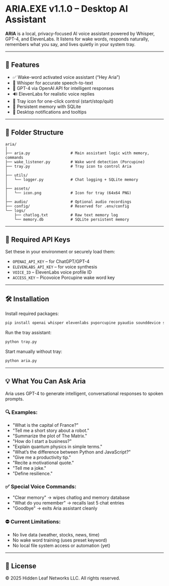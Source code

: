 # ARIA.EXE v1.1.0 – Desktop AI Assistant

**ARIA** is a local, privacy-focused AI voice assistant powered by Whisper, GPT-4, and ElevenLabs. It listens for wake words, responds naturally, remembers what you say, and lives quietly in your system tray.

---

## 🚀 Features

- ✅ Wake-word activated voice assistant (“Hey Aria”)
- 🎤 Whisper for accurate speech-to-text
- 🧠 GPT-4 via OpenAI API for intelligent responses
- 🔊 ElevenLabs for realistic voice replies
- 📌 Tray icon for one-click control (start/stop/quit)
- 💾 Persistent memory with SQLite
- 🔔 Desktop notifications and tooltips

---

## 📂 Folder Structure

```
aria/
│
├── aria.py                  # Main assistant logic with memory, commands
├── wake_listener.py         # Wake word detection (Porcupine)
├── tray.py                  # Tray icon to control Aria
│
├── utils/
│   └── logger.py            # Chat logging + SQLite memory
│
├── assets/
│   └── icon.png             # Icon for tray (64x64 PNG)
│
├── audio/                   # Optional audio recordings
├── config/                  # Reserved for .env/config
└── logs/
    ├── chatlog.txt          # Raw text memory log
    └── memory.db            # SQLite persistent memory
```

---

## 🔐 Required API Keys

Set these in your environment or securely load them:

- `OPENAI_API_KEY` – for ChatGPT/GPT-4
- `ELEVENLABS_API_KEY` – for voice synthesis
- `VOICE_ID` – ElevenLabs voice profile ID
- `ACCESS_KEY` – Picovoice Porcupine wake word key

---

## 🛠 Installation

Install required packages:

```bash
pip install openai whisper elevenlabs pvporcupine pyaudio sounddevice soundfile pydub simpleaudio pystray pillow plyer python-dotenv
```

Run the tray assistant:

```bash
python tray.py
```

Start manually without tray:

```bash
python aria.py
```

---

## 💡 What You Can Ask Aria

Aria uses GPT-4 to generate intelligent, conversational responses to spoken prompts.

### 🔍 Examples:
- "What is the capital of France?"
- "Tell me a short story about a robot."
- "Summarize the plot of The Matrix."
- "How do I start a business?"
- "Explain quantum physics in simple terms."
- "What’s the difference between Python and JavaScript?"
- "Give me a productivity tip."
- "Recite a motivational quote."
- "Tell me a joke."
- "Define resilience."

### ✅ Special Voice Commands:
- "Clear memory" → wipes chatlog and memory database
- "What do you remember" → recalls last 5 chat entries
- "Goodbye" → exits Aria assistant cleanly

### ⛔ Current Limitations:
- No live data (weather, stocks, news, time)
- No wake word training (uses preset keyword)
- No local file system access or automation (yet)

---

## 📜 License

© 2025 Hidden Leaf Networks LLC. All rights reserved.
